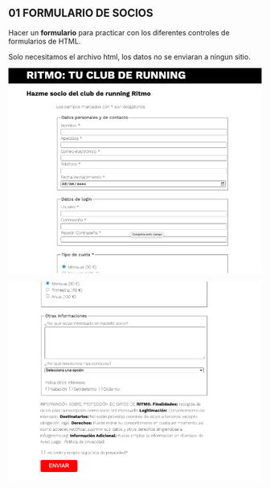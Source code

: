 ## 01 FORMULARIO DE SOCIOS

Hacer un **formulario** para practicar con los diferentes controles de formularios de HTML.

Solo necesitamos el archivo html, los datos no se enviaran a ningun sitio.

![imagen del formulario 1](../img/img_f1_1.png)

![imagen del formulario 2](../img/img_f1_2.png)
